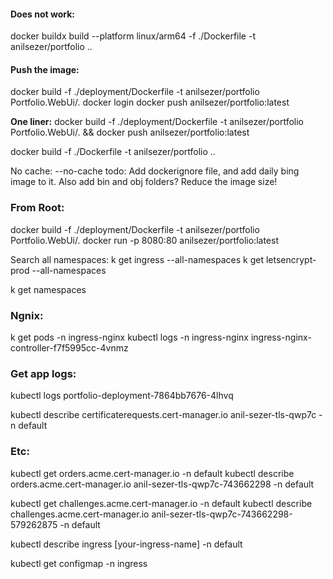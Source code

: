 ﻿#### Does not work:
docker buildx build --platform linux/arm64 -f ./Dockerfile -t anilsezer/portfolio ..



#### Push the image:
docker build -f ./deployment/Dockerfile -t anilsezer/portfolio Portfolio.WebUi/.
docker login
docker push anilsezer/portfolio:latest

**One liner:**
docker build -f ./deployment/Dockerfile -t anilsezer/portfolio Portfolio.WebUi/. && docker push anilsezer/portfolio:latest

docker build -f ./Dockerfile -t anilsezer/portfolio ..

No cache: --no-cache
todo: Add dockerignore file, and add daily bing image to it. Also add bin and obj folders? Reduce the image size!


### From Root:
docker build -f ./deployment/Dockerfile -t anilsezer/portfolio Portfolio.WebUi/.
docker run -p 8080:80 anilsezer/portfolio:latest


Search all namespaces: 
k get ingress --all-namespaces
k get letsencrypt-prod --all-namespaces

k get namespaces


### Ngnix:
k get pods -n ingress-nginx
kubectl logs -n ingress-nginx ingress-nginx-controller-f7f5995cc-4vnmz

### Get app logs:
kubectl logs portfolio-deployment-7864bb7676-4lhvq

kubectl describe certificaterequests.cert-manager.io anil-sezer-tls-qwp7c -n default


### Etc:
kubectl get orders.acme.cert-manager.io -n default
kubectl describe orders.acme.cert-manager.io anil-sezer-tls-qwp7c-743662298 -n default

kubectl get challenges.acme.cert-manager.io -n default
kubectl describe challenges.acme.cert-manager.io anil-sezer-tls-qwp7c-743662298-579262875 -n default

kubectl describe ingress [your-ingress-name] -n default

kubectl get configmap -n ingress